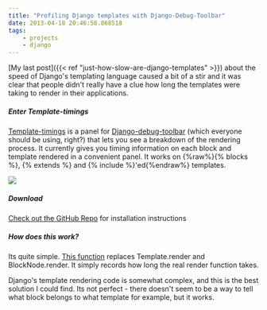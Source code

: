 ```yaml
---
title: "Profiling Django templates with Django-Debug-Toolbar"
date: 2013-04-18 20:46:58.868518
tags:
    - projects
    - django
---
```


[My last post]({{< ref "just-how-slow-are-django-templates" >}}) about the speed of Django's templating language caused a bit of a stir and it was clear that people didn't really have a clue how long the templates were taking to render in their applications.

##### Enter Template-timings
[Template-timings](https://github.com/orf/django-debug-toolbar-template-timings) is a panel for [Django-debug-toolbar](https://github.com/django-debug-toolbar/django-debug-toolbar) (which everyone should be using, right?) that lets you see a breakdown of the rendering process. It currently gives you timing information on each block and template rendered in a convenient panel. It works on {%raw%}{% blocks %}, {% extends %} and {% include %}'ed{%endraw%} templates.

![](./django-debug-toolbar_KPL2PKO7.png)


##### Download
[Check out the GitHub Repo](https://github.com/orf/django-debug-toolbar-template-timings) for installation instructions

##### How does this work?
Its quite simple. [This function](https://github.com/orf/django-debug-toolbar-template-timings/blob/master/template_timings_panel/panels/TemplateTimings.py#L14) replaces Template.render and BlockNode.render. It simply records how long the real render function takes.

Django's template rendering code is somewhat complex, and this is the best solution I could find. Its not perfect - there doesn't seem to be a way to tell what block belongs to what template for example, but it works.
    